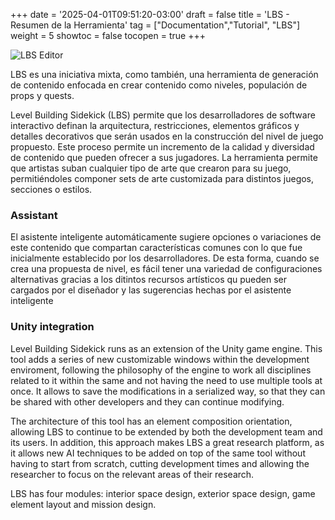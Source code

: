 +++
date = '2025-04-01T09:51:20-03:00'
draft = false
title = 'LBS - Resumen de la Herramienta'
tag = ["Documentation","Tutorial", "LBS"]
weight = 5
showtoc = false
tocopen = true
+++


![LBS Editor](/lbs_2025.png)

LBS es una iniciativa mixta, como también, una herramienta de generación de contenido enfocada en crear contenido como niveles, populación de props y quests.

Level Building Sidekick (LBS) permite que los desarrolladores de software interactivo definan la arquitectura, restricciones, elementos gráficos y detalles decorativos que serán usados en la construcción del nivel de juego propuesto. Este proceso permite un incremento de la calidad y diversidad de contenido que pueden ofrecer a sus jugadores. La herramienta permite que artistas suban cualquier tipo de arte que crearon para su juego, permitiéndoles componer sets de arte customizada para distintos juegos, secciones o estilos.

### Assistant

El asistente inteligente automáticamente sugiere opciones o variaciones de este contenido que compartan características comunes con lo que fue inicialmente establecido por los desarrolladores. De esta forma, cuando se crea una propuesta de nivel, es fácil tener una variedad de configuraciones alternativas gracias a los ditintos recursos artísticos qu pueden ser cargados por el diseñador y las sugerencias hechas por el asistente inteligente

### Unity integration

Level Building Sidekick runs as an extension of the Unity game engine. This tool adds a series of new customizable windows within the development enviroment, following the philosophy of the engine to work all disciplines related to it within the same and not having the need to use multiple tools at once. It allows to save the modifications in a serialized way, so that they can be shared with other developers and they can continue modifying.




The architecture of this tool has an element composition orientation, allowing LBS to continue to be extended by both the development team and its users. In addition, this approach makes LBS a great research platform, as it allows new AI techniques to be added on top of the same tool without having to start from scratch, cutting development times and allowing the researcher to focus on the relevant areas of their research.


LBS has four modules: interior space design, exterior space design, game element layout and mission design.